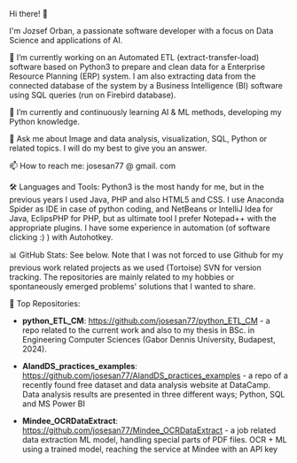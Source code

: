 Hi there! 👋

I'm Jozsef Orban, a passionate software developer with a focus on Data Science and applications of AI.

🔭 I’m currently working on an Automated ETL (extract-transfer-load) software based on Python3 to prepare and clean data for a Enterprise Resource Planning (ERP) system. I am also extracting data from the connected database of the system by a Business Intelligence (BI) software using SQL queries (run on Firebird database). 

🌱 I’m currently and continuously learning AI & ML methods, developing my Python knowledge.

💬 Ask me about Image and data analysis, visualization, SQL, Python or related topics. I will do my best to give you an answer.

📫 How to reach me: josesan77 @ gmail. com

🛠️ Languages and Tools: Python3 is the most handy for me, but in the previous years I used Java, PHP and also HTML5 and CSS.
I use Anaconda Spider as IDE in case of python coding, and NetBeans or IntelliJ Idea for Java, EclipsPHP for PHP, but as ultimate tool I prefer Notepad++ with the appropriate plugins.
I have some experience in automation (of software clicking :) ) with Autohotkey.

📊 GitHub Stats: See below. Note that I was not forced to use Github for my previous work related projects as we used (Tortoise) SVN for version tracking. The repositories are mainly related to my hobbies or spontaneously emerged problems' solutions that I wanted to share. 

🌟 Top Repositories:

* **python_ETL_CM**: https://github.com/josesan77/python_ETL_CM - a repo related to the current work and also to my thesis in BSc. in Engineering Computer Sciences (Gabor Dennis University, Budapest, 2024).
 
* **AIandDS_practices_examples**: https://github.com/josesan77/AIandDS_practices_examples - a repo of a recently found free dataset and data analysis website at DataCamp. Data analysis results are presented in three different ways; Python, SQL and MS Power BI
  
* **Mindee_OCRDataExtract**: https://github.com/josesan77/Mindee_OCRDataExtract - a job related data extraction ML model, handling special parts of PDF files. OCR + ML using a trained model, reaching the service at Mindee with an API key
